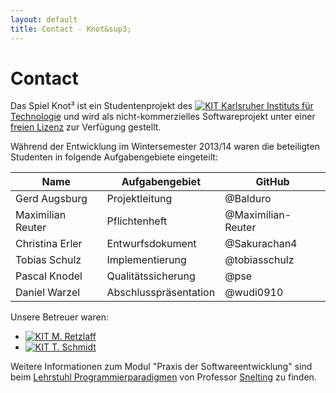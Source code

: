 ```yaml
---
layout: default
title: Contact - Knot&sup3;
---
```


# Contact

Das Spiel Knot&sup3; ist ein Studentenprojekt des [![KIT]({{site.baseurl}}img/kit.ico "KIT") Karlsruher Instituts für Technologie](http://www.informatik.kit.edu/) und wird als nicht-kommerzielles Softwareprojekt unter einer [freien Lizenz](license.html) zur Verfügung gestellt.

Während der Entwicklung im Wintersemester 2013/14 waren die beteiligten Studenten in folgende Aufgabengebiete eingeteilt:

| Name              | Aufgabengebiet             | GitHub              |
| ----------------- | -------------------------- | ------------------- |
| Gerd Augsburg     | Projektleitung             | @Balduro            |
| Maximilian Reuter | Pflichtenheft              | @Maximilian-Reuter  |
| Christina Erler   | Entwurfsdokument           | @Sakurachan4        |
| Tobias Schulz     | Implementierung            | @tobiasschulz       |
| Pascal Knodel     | Qualitätssicherung         | @pse                |
| Daniel Warzel     | Abschlusspräsentation      | @wudi0910           |

Unsere Betreuer waren:

* [![KIT]({{site.baseurl}}img/kit.ico "KIT") M. Retzlaff](https://cg.ivd.kit.edu/retzlaff/)
* [![KIT]({{site.baseurl}}img/kit.ico "KIT") T. Schmidt](https://cg.ivd.kit.edu/schmidt/index.php)

Weitere Informationen zum Modul "Praxis der Softwareentwicklung" sind beim [Lehrstuhl Programmierparadigmen](http://pp.info.uni-karlsruhe.de/lehre/WS201314/pse/) von Professor [Snelting](http://pp.info.uni-karlsruhe.de/personhp/gregor_snelting.php) zu finden.
